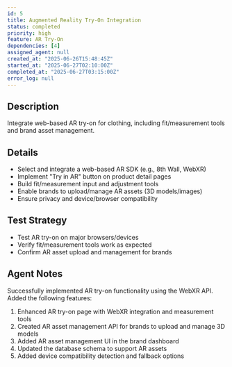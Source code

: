 ```yaml
---
id: 5
title: Augmented Reality Try-On Integration
status: completed
priority: high
feature: AR Try-On
dependencies: [4]
assigned_agent: null
created_at: "2025-06-26T15:48:45Z"
started_at: "2025-06-27T02:10:00Z"
completed_at: "2025-06-27T03:15:00Z"
error_log: null
---
```


## Description
Integrate web-based AR try-on for clothing, including fit/measurement tools and brand asset management.

## Details
- Select and integrate a web-based AR SDK (e.g., 8th Wall, WebXR)
- Implement "Try in AR" button on product detail pages
- Build fit/measurement input and adjustment tools
- Enable brands to upload/manage AR assets (3D models/images)
- Ensure privacy and device/browser compatibility

## Test Strategy
- Test AR try-on on major browsers/devices
- Verify fit/measurement tools work as expected
- Confirm AR asset upload and management for brands 

## Agent Notes
Successfully implemented AR try-on functionality using the WebXR API. Added the following features:
1. Enhanced AR try-on page with WebXR integration and measurement tools
2. Created AR asset management API for brands to upload and manage 3D models
3. Added AR asset management UI in the brand dashboard
4. Updated the database schema to support AR assets
5. Added device compatibility detection and fallback options 